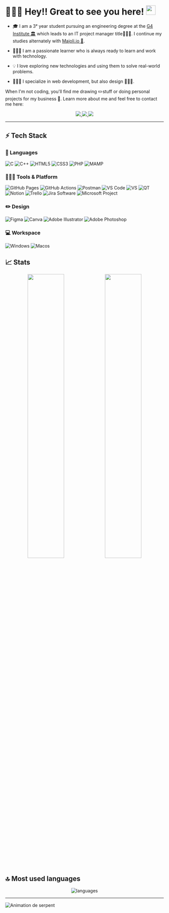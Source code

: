 # 🧑🏻‍💼 Hey!! Great to see you here! <img src="/src/wave.gif" width="30px" height="30px">

* 🎓 I am a 3ᵉ year student pursuing an engineering degree at the [G4 Institute 🏛️](https://www.institut-g4.fr) which leads to an IT project manager title👨🏻‍🎓. I continue my studies alternately with [Majoli.io 🌆](https://majoli.io).

* 👨🏻‍🎓 I am a passionate learner who is always ready to learn and work with technology.

* 💡 I love exploring new technologies and using them to solve real-world problems.

* 🧑🏻‍💻 I specialize in web development, but also design 👨🏻‍💻. 


When I'm not coding, you'll find me drawing ✏️stuff or doing personal projects for my business 🏢. Learn more about me and feel free to contact me here:

<p align="center">
	<a href="https://www.linkedin.com/in/lucaspezone/">
		<img src="https://img.shields.io/badge/LinkedIn-0077B5?style=for-the-badge&logo=linkedin&logoColor=white" />
    </a>
        <a href="https://makeagency.fr">
		<img src="https://img.shields.io/badge/MakeAgency-1AA260?style=for-the-badge&logo=About.me&logoColor=white" />
	</a>
        <a href="mailto:pezone@outlook.fr">
		<img src="https://img.shields.io/badge/Outlook-0077B5?style=for-the-badge&logo=microsoftoutlook&logoColor=white" />
	</a>
</p>

---

## ⚡ Tech Stack

### 🚀 Languages

![C](https://img.shields.io/badge/C-00599C?style=for-the-badge&logo=c&logoColor=white)
![C++](https://img.shields.io/badge/C%2B%2B-00599C?style=for-the-badge&logo=c%2B%2B&logoColor=white)
![HTML5](https://img.shields.io/badge/HTML5-E34F26?style=for-the-badge&logo=html5&logoColor=white)
![CSS3](https://img.shields.io/badge/CSS3-1572B6?style=for-the-badge&logo=css3&logoColor=white)
![PHP](https://img.shields.io/badge/PHP-2300C4?style=for-the-badge&logo=php&logoColor=white)  ![MAMP](https://img.shields.io/badge/MAMP-FF9A00?style=for-the-badge&logo=MAMP&logoColor=white)  

### 🧑🏻‍💻 Tools & Platform

![GitHub Pages](https://img.shields.io/badge/GitHub_Pages-100000?style=for-the-badge&logo=github&logoColor=white)
![GitHub Actions](https://img.shields.io/badge/GitHub_Actions-2088FF?style=for-the-badge&logo=github-actions&logoColor=white)
![Postman](https://img.shields.io/badge/Postman-FF6C37?style=for-the-badge&logo=Postman&logoColor=white)
![VS Code](https://img.shields.io/badge/Visual_Studio_Code-0078D4?style=for-the-badge&logo=visual%20studio%20code&logoColor=white)
![VS](https://img.shields.io/badge/Visual_Studio-5C2D91?style=for-the-badge&logo=visual%20studio&logoColor=white)
![QT](https://img.shields.io/badge/qt-1AA260?style=for-the-badge&logo=qt&logoColor=white)
![Notion](https://img.shields.io/badge/Notion-000?style=for-the-badge&&logo=notion&logoColor=white)
![Trello](https://img.shields.io/badge/Trello-00599C?style=for-the-badge&&logo=trello&logoColor=white)  ![Jira Software](https://img.shields.io/badge/Jira-2300C4?style=for-the-badge&&logo=jirasoftware&logoColor=white)  ![Microsoft Project](https://img.shields.io/badge/Microsoft%20Project-1AA260?style=for-the-badge&logo=Project&logoColor=white)  

### ✏️ Design

![Figma](https://img.shields.io/badge/Figma-F24E1E?style=for-the-badge&logo=figma&logoColor=white)
![Canva](https://img.shields.io/badge/Canva-%2300C4CC.svg?&style=for-the-badge&logo=Canva&logoColor=white)
![Adobe Illustrator](https://img.shields.io/badge/Adobe%20Illustrator-FF9A00?style=for-the-badge&logo=adobe%20illustrator&logoColor=white)
![Adobe Photoshop](https://img.shields.io/badge/adobephotoshop-2088FF?style=for-the-badge&logo=adobephotoshop&logoColor=white)

### 💻 Workspace

![Windows](https://img.shields.io/badge/Windows-0078D6?style=for-the-badge&logo=windows&logoColor=white)
![Macos](https://img.shields.io/badge/Macos-000000?style=for-the-badge&logo=apple&logoColor=white)

## 📈 Stats

<p align="center">
  <img width="48%" src="https://github-readme-stats.vercel.app/api?username=PLucas0509&show_icons=true&hide_border=true&theme=radical" />
  <img width="48%" src="https://github-readme-streak-stats.herokuapp.com/?user=PLucas0509&hide_border=true&theme=radical" />
</p>


## 🔝 Most used languages
<p align="center">
  <img alt="languages" src="https://github-readme-stats.vercel.app/api/top-langs/?username=PLucas0509&layout=contribs&hide_border=true&theme=radical" />
</p>

---

![ Animation de serpent ](https://user-images.githubusercontent.com/78353572/169007633-272dc318-6e18-4188-859e-ebb9537c1920.svg)

